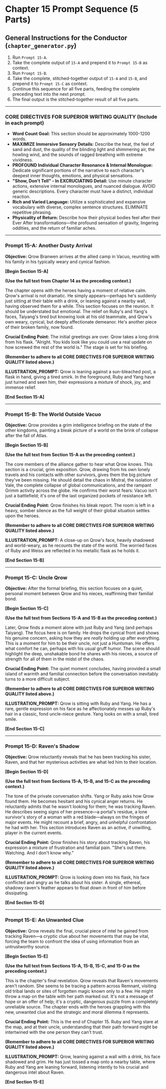 # Chapter 15 Prompt Sequence (5 Parts)

## General Instructions for the Conductor (`chapter_generator.py`)

1. Run `Prompt 15-A`.
2. Take the complete output of `15-A` and prepend it to `Prompt 15-B` as context.
3. Run `Prompt 15-B`.
4. Take the complete, stitched-together output of `15-A` and `15-B`, and prepend it to `Prompt 15-C` as context.
5. Continue this sequence for all five parts, feeding the complete preceding text into the next prompt.
6. The final output is the stitched-together result of all five parts.

---

### **CORE DIRECTIVES FOR SUPERIOR WRITING QUALITY (Include in each prompt)**

* **Word Count Goal:** This section should be approximately 1000-1200 words.
* **MAXIMIZE Immersive Sensory Details:** Describe the heat, the feel of sand and dust, the quality of the blinding light and shimmering air, the howling wind, and the sounds of ragged breathing with extreme vividness.
* **PROFOUND Individual Character Resonance & Internal Monologue:** Dedicate significant portions of the narrative to each character's deepest inner thoughts, emotions, and physical sensations.
* **"Show, Don't Tell" - In EXCRUCIATING Detail:** Use minute character actions, extensive internal monologues, and nuanced dialogue. AVOID generic descriptions. Every character must have a distinct, individual reaction.
* **Rich and Varied Language:** Utilize a sophisticated and expansive vocabulary with diverse, complex sentence structures. ELIMINATE repetitive phrasing.
* **Physicality of Return:** Describe how their physical bodies feel after their Ever After transformations—the profound sensation of gravity, lingering oddities, and the return of familiar aches.

---

### **Prompt 15-A: Another Dusty Arrival**

**Objective:** Qrow Branwen arrives at the allied camp in Vacuo, reuniting with his family in his typically weary and cynical fashion.

**[Begin Section 15-A]**

**(Use the full text from Chapter 14 as the preceding context.)**

The chapter opens with the heroes having a moment of relative calm. Qrow's arrival is not dramatic. He simply appears—perhaps he's suddenly just sitting at their table with a drink, or leaning against a nearby wall, having observed them for a while. This section focuses on the reunion. It should be understated but emotional. The relief on Ruby's and Yang's faces, Taiyang's tired but knowing look at his old teammate, and Qrow's own weary, cynical, but deeply affectionate demeanor. He's another piece of their broken family, now found.

**Crucial Ending Point:** The initial greetings are over. Qrow takes a long drink from his flask. "Alright. You kids look like you could use a real update on how screwed the rest of the world is." The stage is set for his briefing.

**(Remember to adhere to all CORE DIRECTIVES FOR SUPERIOR WRITING QUALITY listed above.)**

**ILLUSTRATION_PROMPT:** Qrow is leaning against a sun-bleached post, a flask in hand, giving a tired smirk. In the foreground, Ruby and Yang have just turned and seen him, their expressions a mixture of shock, joy, and immense relief.

**[End Section 15-A]**

---

### **Prompt 15-B: The World Outside Vacuo**

**Objective:** Qrow provides a grim intelligence briefing on the state of the other kingdoms, painting a bleak picture of a world on the brink of collapse after the fall of Atlas.

**[Begin Section 15-B]**

**(Use the full text from Section 15-A as the preceding context.)**

The core members of the alliance gather to hear what Qrow knows. This section is a crucial, grim exposition. Qrow, drawing from his own lonely travels and his contacts with other survivors, gives them the big picture they've been missing. He should detail the chaos in Mistral, the isolation of Vale, the complete collapse of global communications, and the rampant Grimm activity across the globe. He confirms their worst fears: Vacuo isn't just a battlefield; it's one of the last organized pockets of resistance left.

**Crucial Ending Point:** Qrow finishes his bleak report. The room is left in a heavy, somber silence as the full weight of their global situation settles upon the heroes.

**(Remember to adhere to all CORE DIRECTIVES FOR SUPERIOR WRITING QUALITY listed above.)**

**ILLUSTRATION_PROMPT:** A close-up on Qrow's face, heavily shadowed and world-weary, as he recounts the state of the world. The worried faces of Ruby and Weiss are reflected in his metallic flask as he holds it.

**[End Section 15-B]**

---

### **Prompt 15-C: Uncle Qrow**

**Objective:** After the formal briefing, this section focuses on a quiet, personal moment between Qrow and his nieces, reaffirming their familial bond.

**[Begin Section 15-C]**

**(Use the full text from Sections 15-A and 15-B as the preceding context.)**

Later, Qrow finds a moment alone with just Ruby and Yang (and perhaps Taiyang). The focus here is on family. He drops the cynical front and shows his genuine concern, asking how they are *really* holding up after everything. This is a moment for him to be their uncle, not just a Huntsman. He offers what comfort he can, perhaps with his usual gruff humor. The scene should highlight the deep, unshakable bond he shares with his nieces, a source of strength for all of them in the midst of the chaos.

**Crucial Ending Point:** The quiet moment concludes, having provided a small island of warmth and familial connection before the conversation inevitably turns to a more difficult subject.

**(Remember to adhere to all CORE DIRECTIVES FOR SUPERIOR WRITING QUALITY listed above.)**

**ILLUSTRATION_PROMPT:** Qrow is sitting with Ruby and Yang. He has a rare, gentle expression on his face as he affectionately messes up Ruby's hair in a classic, fond uncle-niece gesture. Yang looks on with a small, tired smile.

**[End Section 15-C]**

---

### **Prompt 15-D: Raven's Shadow**

**Objective:** Qrow reluctantly reveals that he has been tracking his sister, Raven, and that her mysterious activities are what led him to their location.

**[Begin Section 15-D]**

**(Use the full text from Sections 15-A, 15-B, and 15-C as the preceding context.)**

The tone of the private conversation shifts. Yang or Ruby asks how Qrow found them. He becomes hesitant and his cynical anger returns. He reluctantly admits that he wasn't looking for them; he was tracking Raven. He describes seeing signs of her presence—a portal's residue, a lone survivor's story of a woman with a red blade—always on the fringes of major events. He might recount a brief, angry, and unhelpful confrontation he had with her. This section introduces Raven as an active, if unwilling, player in the current events.

**Crucial Ending Point:** Qrow finishes his story about tracking Raven, his expression a mixture of frustration and familial pain. "She's out there. Watching. And I don't know why."

**(Remember to adhere to all CORE DIRECTIVES FOR SUPERIOR WRITING QUALITY listed above.)**

**ILLUSTRATION_PROMPT:** Qrow is looking down into his flask, his face conflicted and angry as he talks about his sister. A single, ethereal, shadowy raven's feather appears to float down in front of him before dissipating.

**[End Section 15-D]**

---

### **Prompt 15-E: An Unwanted Clue**

**Objective:** Qrow reveals the final, crucial piece of intel he gained from tracking Raven—a cryptic clue about her movements that may be vital, forcing the team to confront the idea of using information from an untrustworthy source.

**[Begin Section 15-E]**

**(Use the full text from Sections 15-A, 15-B, 15-C, and 15-D as the preceding context.)**

This is the chapter's final revelation. Qrow reveals that Raven's movements aren't random. She seems to be tracing a pattern across Remnant, visiting old tribal lands or sites of forgotten magic known only to a few. He might throw a map on the table with her path marked out. It's not a message of hope or an offer of help; it's a cryptic, dangerous puzzle from a completely unreliable source. The chapter ends with the heroes grappling with this new, unwanted clue and the strategic and moral dilemma it represents.

**Crucial Ending Point:** This is the end of Chapter 15. Ruby and Yang stare at the map, and at their uncle, understanding that their path forward might be intertwined with the one person they can't trust.

**(Remember to adhere to all CORE DIRECTIVES FOR SUPERIOR WRITING QUALITY listed above.)**

**ILLUSTRATION_PROMPT:** Qrow, leaning against a wall with a drink, his face shadowed and grim. He has just tossed a map onto a nearby table, where Ruby and Yang are leaning forward, listening intently to his crucial and dangerous intel about Raven.

**[End Section 15-E]**
